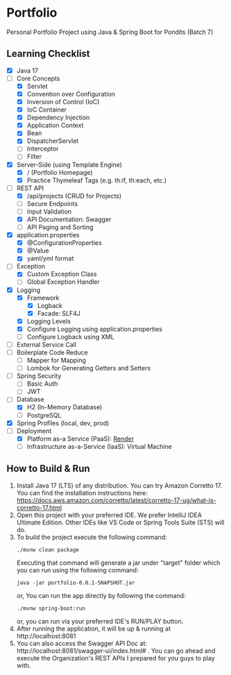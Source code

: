 # Portfolio
Personal Portfolio Project using Java & Spring Boot for Pondits (Batch 7)

## Learning Checklist
- [x] Java 17
- [ ] Core Concepts
    - [x] Servlet
    - [x] Convention over Configuration
    - [x] Inversion of Control (IoC)
    - [x] IoC Container
    - [x] Dependency Injection
    - [x] Application Context
    - [x] Bean
    - [x] DispatcherServlet
    - [ ] Interceptor 
    - [ ] Filter
- [x] Server-Side (using Template Engine)
    - [x] / (Portfolio Homepage)
    - [x] Practice Thymeleaf Tags (e.g. th:if, th:each, etc.)
- [ ] REST API
    - [X] /api/projects (CRUD for Projects)
    - [ ] Secure Endpoints
    - [ ] Input Validation
    - [x] API Documentation: Swagger
    - [ ] API Paging and Sorting
- [x] application.properties
  - [x] @ConfigurationProperties
  - [x] @Value
  - [x] yaml/yml format
- [ ] Exception
  - [x] Custom Exception Class
  - [ ] Global Exception Handler
- [x] Logging
  - [x] Framework
    - [x] Logback
    - [x] Facade: SLF4J
  - [x] Logging Levels
  - [x] Configure Logging using application.properties
  - [ ] Configure Logback using XML
- [ ] External Service Call
- [ ] Boilerplate Code Reduce
  - [ ] Mapper for Mapping
  - [ ] Lombok for Generating Getters and Setters
- [ ] Spring Security
  - [ ] Basic Auth
  - [ ] JWT
- [ ] Database
  - [x] H2 (In-Memory Database)
  - [ ] PostgreSQL
- [x] Spring Profiles (local, dev, prod)
- [ ] Deployment
  - [x] Platform as-a Service (PaaS): [Render](https://portfolio-6nv7.onrender.com/)
  - [ ] Infrastructure as-a-Service (IaaS): Virtual Machine

## How to Build & Run
1. Install Java 17 (LTS) of any distribution. You can try Amazon Corretto 17. You can find the installation instructions here: https://docs.aws.amazon.com/corretto/latest/corretto-17-ug/what-is-corretto-17.html
2. Open this project with your preferred IDE. We prefer IntelliJ IDEA Ultimate Edition. Other IDEs like VS Code or Spring Tools Suite (STS) will do.
3. To build the project execute the following command:
    ```
    ./mvnw clean package
    ```
   Executing that command will generate a jar under "target" folder which you can run using the following command:
    ```
    java -jar portfolio-0.0.1-SNAPSHOT.jar
    ```
   or, You can run the app directly by following the command:
    ```
    ./mvnw spring-boot:run
    ```
   or, you can run via your preferred IDE's RUN/PLAY button.
4. After running the application, it will be up & running at http://localhost:8081
5. You can also access the Swagger API Doc at: http://localhost:8081/swagger-ui/index.html# . You can go ahead and execute the Organization's REST APIs I prepared for you guys to play with.
